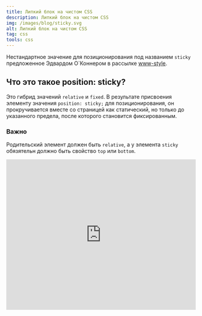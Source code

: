 ```yaml
---
title: Липкий блок на чистом CSS
description: Липкий блок на чистом CSS
img: /images/blog/sticky.svg
alt: Липкий блок на чистом CSS
tag: css
tools: css 
---
```


Нестандартное значение для позиционирования под названием `sticky` предложенное Эдвардом О`Коннером в рассылке <a href="https://lists.w3.org/Archives/Public/www-style/2012Jun/0627.html" target="_blank"><span>www-style</span></a>.

## Что это такое position: sticky?
Это гибрид значений `relative` и `fixed`. В результате присвоения элементу значения `position: sticky;` для позиционирования, он прокручивается вместе со страницей как статический, но только до указанного предела, после которого становится фиксированным.

### Важно
Родительский элемент должен быть `relative`, а у элемента `sticky` обязятельн должно быть свойство `top` или `bottom`.

<iframe height="400" style="width: 100%;" scrolling="no" title="Липкий блок на чистом CSS" src="https://codepen.io/a-zharikov/embed/dyeKpjd?default-tab=result&theme-id=dark" frameborder="no" loading="lazy" allowtransparency="true" allowfullscreen="true"></iframe>